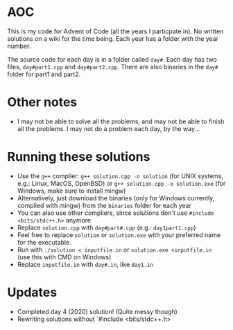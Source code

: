 # AOC
This is my code for Advent of Code (all the years I particpate in). No written solutions on a wiki for the time being. Each year has a folder with the year number.

The source code for each day is in a folder called `day#`. Each day has two files, `day#part1.cpp` and `day#part2.cpp`. There are also binaries in the `day#` folder for part1 and part2.

# Other notes
- I may not be able to solve all the problems, and may not be able to finish all the problems. I may not do a problem each day, by the way...

# Running these solutions
- Use the `g++` complier: `g++ solution.cpp -o solution` (for UNIX systems, e.g.: Linux, MacOS, OpenBSD) or `g++ solution.cpp -o solution.exe` (for Windows, make sure to install mingw)
- Alternatively, just download the binaries (only for Windows currently, complied with mingw) from the `binaries` folder for each year
- You can also use other compliers, since solutions don't use `#include <bits/stdc++.h>` anymore
- Replace `solution.cpp` with `day#part#.cpp` (e.g.: `day1part1.cpp`)
- Feel free to replace `solution` or `solution.exe` with your preferred name for the executable.
- Run with `./solution < inputfile.in` or `solution.exe <inputfile.in` (use this with CMD on Windows)
- Replace `inputfile.in` with `day#.in`, like `day1.in`

# Updates
- Completed day 4 (2020) solution! (Quite messy though)
- Rewriting solutions without `#include <bits/stdc++.h>
